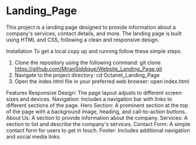 # Landing_Page

This project is a landing page designed to provide information about a company's services, contact details, and more. The landing page is built using HTML and CSS, following a clean and responsive design.

Installation
To get a local copy up and running follow these simple steps.
1. Clone the repository using the following command: git clone https://github.com/MiranSiddique/Website_Landing_Page.git
2. Navigate to the project directory: cd Octanet_Landing_Page
3. Open the index.html file in your preferred web browser: open index.html

Features
Responsive Design: The page layout adjusts to different screen sizes and devices.
Navigation: Includes a navigation bar with links to different sections of the page.
Hero Section: A prominent section at the top of the page with a background image, heading, and call-to-action buttons.
About Us: A section to provide information about the company.
Services: A section to list and describe the company's services.
Contact Form: A simple contact form for users to get in touch.
Footer: Includes additional navigation and social media links.
